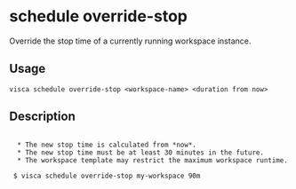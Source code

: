 # schedule override-stop

Override the stop time of a currently running workspace instance.

## Usage

```console
visca schedule override-stop <workspace-name> <duration from now>
```

## Description

```console

  * The new stop time is calculated from *now*.
  * The new stop time must be at least 30 minutes in the future.
  * The workspace template may restrict the maximum workspace runtime.

 $ visca schedule override-stop my-workspace 90m
```
